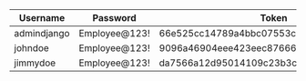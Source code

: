 | Username | Password | Token |
| --- | --- | --- |
| admindjango | Employee@123! | 66e525cc14789a4bbc07553c4a6659ff6b0730f4 |
| johndoe | Employee@123! | 9096a46904eee423eec8766699c874b111df8a8d |
| jimmydoe | Employee@123! | da7566a12d95014109c23b3c7e9aeb5d95868d82 |

